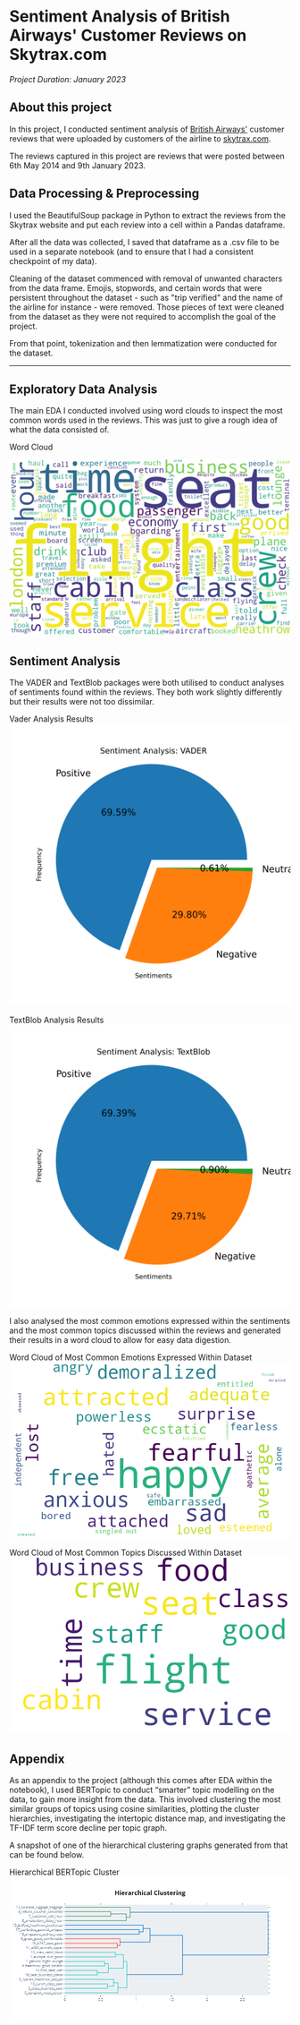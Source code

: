 # Sentiment Analysis of British Airways' Customer Reviews on Skytrax.com

*Project Duration: January 2023*
## About this project

In this project, I conducted sentiment analysis of <a href = "https://www.britishairways.com/travel/home/public/en_gb/"> British Airways'</a>  customer reviews that were uploaded by customers of the airline to <a href = "https://www.airlinequality.com/airline-reviews/british-airways/page/1/">skytrax.com</a>.

The reviews captured in this project are reviews that were posted between 6th May 2014 and 9th January 2023.


## Data Processing & Preprocessing

I used the BeautifulSoup package in Python to extract the reviews from the Skytrax website and put each review into a cell within a Pandas dataframe.

After all the data was collected, I saved that dataframe as a .csv file to be used in a separate notebook (and to ensure that I had a consistent checkpoint of my data).


Cleaning of the dataset commenced with removal of unwanted characters from the data frame. Emojis, stopwords, and certain words that were persistent throughout the dataset - such as "trip verified" and the name of the airline for instance - were removed. 
Those pieces of text were cleaned from the dataset as they were not required to accomplish the goal of the project.

From that point, tokenization and then lemmatization were conducted for the dataset.

---

## Exploratory Data Analysis

The main EDA I conducted involved using word clouds to inspect the most common words used in the reviews. This was just to give a rough idea of what the data consisted of.

Word Cloud

![WC1-image](https://github.com/edudzi-mamattah/ba-sentiment-analysis/blob/master/data/BA_WordCloud.png)

## Sentiment Analysis

The VADER and TextBlob packages were both utilised to conduct analyses of sentiments found within the reviews. They both work slightly differently but their results were not too dissimilar.

Vader Analysis Results ![Vader-image](https://github.com/edudzi-mamattah/ba-sentiment-analysis/blob/master/data/VaderPieAnalysis.png)

TextBlob Analysis Results ![Textblob-image](https://github.com/edudzi-mamattah/ba-sentiment-analysis/blob/master/data/TextBlobPieAnalysis.png)

I also analysed the most common emotions expressed within the sentiments and the most common topics discussed within the reviews and generated their results in a word cloud to allow for easy data digestion.

Word Cloud of Most Common Emotions Expressed Within Dataset ![emotions-image](https://github.com/edudzi-mamattah/ba-sentiment-analysis/blob/master/data/Emotions_WordCloud.png)

Word Cloud of Most Common Topics Discussed Within Dataset ![topics-image](https://github.com/edudzi-mamattah/ba-sentiment-analysis/blob/master/data/Topics_WordCloud.png)





## Appendix

As an appendix to the project (although this comes after EDA within the notebook), I used BERTopic to conduct “smarter” topic modelling on the data, to gain more insight from the data. 
This involved clustering the most similar groups of topics using cosine similarities, plotting the cluster hierarchies, investigating the intertopic distance map, and investigating the TF-IDF term score decline per topic graph.

A snapshot of one of the hierarchical clustering graphs generated from that can be found below.

Hierarchical BERTopic Cluster ![HC-image](https://github.com/edudzi-mamattah/ba-sentiment-analysis/blob/master/data/hClust.png)




